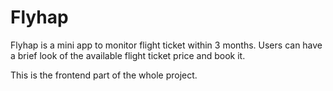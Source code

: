 # Flyhap
Flyhap is a mini app to monitor flight ticket within 3 months. Users can have a brief look of the available flight ticket price and book it.

This is the frontend part of the whole project.